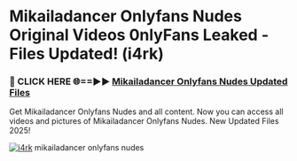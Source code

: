 # Mikailadancer Onlyfans Nudes Original Videos 0nlyFans Leaked - Files Updated! (i4rk)

<h3>🔴 CLICK HERE 🌐==►► <a href="https://tinyurl.com/4seja8ks" rel="nofollow">Mikailadancer Onlyfans Nudes Updated Files</a></h3>

Get Mikailadancer Onlyfans Nudes and all content. Now you can access all videos and pictures of Mikailadancer Onlyfans Nudes. New Updated Files 2025!

[![i4rk](https://i.imgur.com/EWjZXRe.gif)](https://tinyurl.com/4seja8ks)
mikailadancer onlyfans nudes